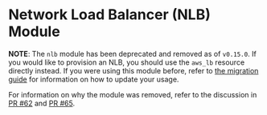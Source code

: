 # Network Load Balancer (NLB) Module

**NOTE**: The `nlb` module has been deprecated and removed as of `v0.15.0`. If you would like to provision an NLB, you
should use the `aws_lb` resource directly instead. If you were using this module before, refer to [the migration
guide](https://github.com/gruntwork-io/module-load-balancer/tree/v0.15.0/_docs/migration_guides/nlb_to_0.15.0) for information on how to update your usage.

For information on why the module was removed, refer to the discussion in [PR
#62](https://github.com/gruntwork-io/terraform-aws-load-balancer/pull/62) and [PR
#65](https://github.com/gruntwork-io/terraform-aws-load-balancer/pull/65).
